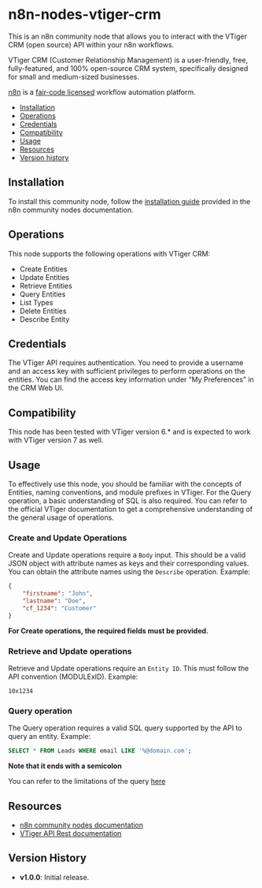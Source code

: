 # n8n-nodes-vtiger-crm

This is an n8n community node that allows you to interact with the VTiger CRM (open source) API within your n8n workflows.

VTiger CRM (Customer Relationship Management) is a user-friendly, free, fully-featured, and 100% open-source CRM system, specifically designed for small and medium-sized businesses.

[n8n](https://n8n.io/) is a [fair-code licensed](https://docs.n8n.io/reference/license/) workflow automation platform.

- [Installation](#installation)
- [Operations](#operations)
- [Credentials](#credentials)
- [Compatibility](#compatibility)
- [Usage](#usage)
- [Resources](#resources)
- [Version history](#version-history)

## Installation

To install this community node, follow the [installation guide](https://docs.n8n.io/integrations/community-nodes/installation/) provided in the n8n community nodes documentation.

## Operations

This node supports the following operations with VTiger CRM:

- Create Entities
- Update Entities
- Retrieve Entities
- Query Entities
- List Types
- Delete Entities
- Describe Entity

## Credentials

The VTiger API requires authentication. You need to provide a username and an access key with sufficient privileges to perform operations on the entities. You can find the access key information under “My Preferences” in the CRM Web UI.

## Compatibility

This node has been tested with VTiger version 6.\* and is expected to work with VTiger version 7 as well.

## Usage

To effectively use this node, you should be familiar with the concepts of Entities, naming conventions, and module prefixes in VTiger. For the Query operation, a basic understanding of SQL is also required. You can refer to the official VTiger documentation to get a comprehensive understanding of the general usage of operations.

### Create and Update Operations

Create and Update operations require a `Body` input. This should be a valid JSON object with attribute names as keys and their corresponding values. You can obtain the attribute names using the `Describe` operation. Example:

```json
{
	"firstname": "John",
	"lastname": "Doe",
	"cf_1234": "Customer"
}
```

**For Create operations, the required fields must be provided.**

### Retrieve and Update operations

Retrieve and Update operations require an `Entity ID`. This must follow the API convention (MODULExID). Example:

`10x1234`

### Query operation

The Query operation requires a valid SQL query supported by the API to query an entity. Example:

```sql
SELECT * FROM Leads WHERE email LIKE '%@domain.com';
```

**Note that it ends with a semicolon**

You can refer to the limitations of the query [here](https://community.vtiger.com/help/vtigercrm/developers/third-party-app-integration.html#query-operation)

## Resources

- [n8n community nodes documentation](https://docs.n8n.io/integrations/community-nodes/)
- [VTiger API Rest documentation](https://community.vtiger.com/help/vtigercrm/developers/third-party-app-integration.html)

## Version History

- **v1.0.0**: Initial release.
